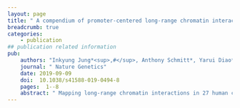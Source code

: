 ```yaml
---
layout: page
title: " A compendium of promoter-centered long-range chromatin interactions in the human genome"
breadcrumb: true
categories:
    - publication
## publication related information
pub:
    authors: "Inkyung Jung*<sup>,#</sup>, Anthony Schmitt*, Yarui Diao*, Andrew J. Lee, Tristin Liu, Dongchan Yang, Catherine Tan, Junghyun Eom, Marilynn Chan, Sora Chee, Zachary Chiang, Changyoun Kim, Eliezer Masliah, Cathy L. Barr, Bin Li, Samantha Kuan, Dongsup Kim,  Bing Ren<sup>#</sup>"
    journal: " Nature Genetics"
    date: 2019-09-09
    doi:  10.1038/s41588-019-0494-8
    pages:  1--8
    abstract: " Mapping long-range chromatin interactions in 27 human cell/tissue types identifies candidate target genes of 70,329 putative regulatory elements. Further analysis suggests potential regulatory function for 27,325 noncoding variants associated with 2,117 traits and diseases.,"
---
```

